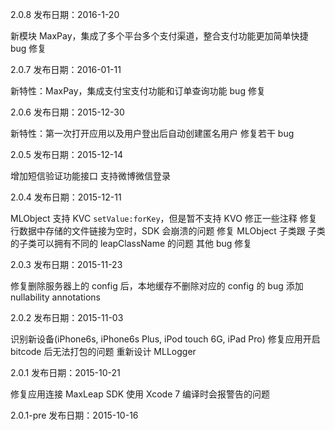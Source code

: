 2.0.8 发布日期：2016-1-20

新模块 MaxPay，集成了多个平台多个支付渠道，整合支付功能更加简单快捷
bug 修复


2.0.7 发布日期：2016-01-11

新特性：MaxPay，集成支付宝支付功能和订单查询功能
bug 修复

2.0.6 发布日期：2015-12-30

新特性：第一次打开应用以及用户登出后自动创建匿名用户
修复若干 bug

2.0.5 发布日期：2015-12-14

增加短信验证功能接口
支持微博微信登录

2.0.4 发布日期：2015-12-11

MLObject 支持 KVC `setValue:forKey`，但是暂不支持 KVO
修正一些注释
修复行数据中存储的文件链接为空时，SDK 会崩溃的问题
修复 MLObject 子类跟 子类的子类可以拥有不同的 leapClassName 的问题
其他 bug 修复

2.0.3 发布日期：2015-11-23

修复删除服务器上的 config 后，本地缓存不删除对应的 config 的 bug
添加 nullability annotations

2.0.2 发布日期：2015-11-03

识别新设备(iPhone6s, iPhone6s Plus, iPod touch 6G, iPad Pro)
修复应用开启 bitcode 后无法打包的问题
重新设计 MLLogger

2.0.1 发布日期：2015-10-21

修复应用连接 MaxLeap SDK 使用 Xcode 7 编译时会报警告的问题

2.0.1-pre 发布日期：2015-10-16
